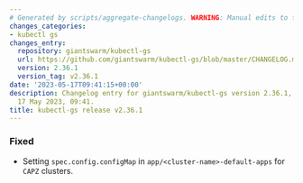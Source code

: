 ```yaml
---
# Generated by scripts/aggregate-changelogs. WARNING: Manual edits to this files will be overwritten.
changes_categories:
- kubectl gs
changes_entry:
  repository: giantswarm/kubectl-gs
  url: https://github.com/giantswarm/kubectl-gs/blob/master/CHANGELOG.md#2361---2023-05-17
  version: 2.36.1
  version_tag: v2.36.1
date: '2023-05-17T09:41:15+00:00'
description: Changelog entry for giantswarm/kubectl-gs version 2.36.1, published on
  17 May 2023, 09:41.
title: kubectl-gs release v2.36.1
---
```


### Fixed
- Setting `spec.config.configMap` in `app/<cluster-name>-default-apps` for `CAPZ` clusters.
